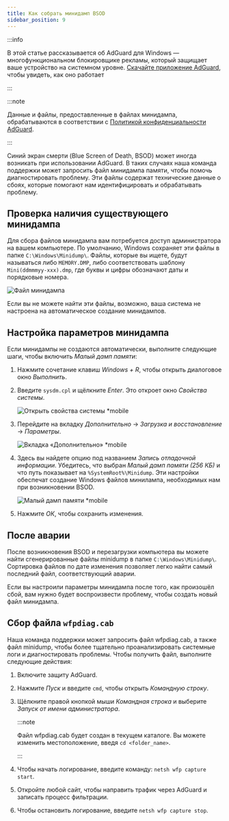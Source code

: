 ```yaml
---
title: Как собрать минидамп BSOD
sidebar_position: 9
---
```


:::info

В этой статье рассказывается об AdGuard для Windows — многофункциональном блокировщике рекламы, который защищает ваше устройство на системном уровне. [Скачайте приложение AdGuard](https://agrd.io/download-kb-adblock), чтобы увидеть, как оно работает

:::

:::note

Данные и файлы, предоставленные в файлах минидампа, обрабатываются в соответствии с [Политикой конфиденциальности AdGuard](https://adguard.com/ru/privacy.html).

:::

Синий экран смерти (Blue Screen of Death, BSOD) может иногда возникать при использовании AdGuard. В таких случаях наша команда поддержки может запросить файл минидампа памяти, чтобы помочь диагностировать проблему. Эти файлы содержат технические данные о сбоях, которые помогают нам идентифицировать и обрабатывать проблему.

## Проверка наличия существующего минидампа

Для сбора файлов минидампа вам потребуется доступ администратора на вашем компьютере. По умолчанию, Windows сохраняет эти файлы в папке `C:\Windows\Minidump\`. Файлы, которые вы ищете, будут называться либо `MEMORY.DMP`, либо соответствовать шаблону `Mini(ddmmmyy-xxx).dmp`, где буквы и цифры обозначают даты и порядковые номера.

![Файл минидампа](https://cdn.adtidy.org/content/kb/ad_blocker/windows/solving-problems/minidump.png)

Если вы не можете найти эти файлы, возможно, ваша система не настроена на автоматическое создание минидампов.

## Настройка параметров минидампа

Если минидампы не создаются автоматически, выполните следующие шаги, чтобы включить _Малый дамп памяти_:

1. Нажмите сочетание клавиш _Windows + R_, чтобы открыть диалоговое окно _Выполнить_.

2. Введите `sysdm.cpl` и щёлкните _Enter_. Это откроет окно _Свойства системы_.

   ![Открыть свойства системы \*mobile](https://cdn.adtidy.org/content/kb/ad_blocker/windows/solving-problems/sysdm.png)

3. Перейдите на вкладку _Дополнительно_ → _Загрузка и восстановление_ → _Параметры_.

   ![Вкладка «Дополнительно» \*mobile](https://cdn.adtidy.org/content/kb/ad_blocker/windows/solving-problems/advanced_tab.png)

4. Здесь вы найдете опцию под названием _Запись отладочной информации_. Убедитесь, что выбран _Малый дамп памяти (256 КБ)_ и что путь показывает на `%SystemRoot%\Minidump`. Эти настройки обеспечат создание Windows файлов минилампа, необходимых нам при возникновении BSOD.

   ![Малый дамп памяти \*mobile](https://cdn.adtidy.org/content/kb/ad_blocker/windows/solving-problems/systemroot.png)

5. Нажмите _ОК_, чтобы сохранить изменения.

## После аварии

После возникновения BSOD и перезагрузки компьютера вы можете найти сгенерированные файлы minidump в папке `C:\Windows\Minidump\`. Сортировка файлов по дате изменения позволяет легко найти самый последний файл, соответствующий аварии.

Если вы настроили параметры минидампа после того, как произошёл сбой, вам нужно будет воспроизвести проблему, чтобы создать новый файл минидампа.

## Сбор файла `wfpdiag.cab`

Наша команда поддержки может запросить файл wfpdiag.cab, а также файл minidump, чтобы более тщательно проанализировать системные логи и диагностировать проблемы. Чтобы получить файл, выполните следующие действия:

1. Включите защиту AdGuard.

2. Нажмите _Пуск_ и введите `cmd`, чтобы открыть _Командную строку_.

3. Щёлкните правой кнопкой мыши _Командная строка_ и выберите _Запуск от имени администратора_.

   :::note

   Файл wfpdiag.cab будет создан в текущем каталоге. Вы можете изменить местоположение, введя `cd <folder_name>`.

   :::

4. Чтобы начать логирование, введите команду: `netsh wfp capture start`.

5. Откройте любой сайт, чтобы направить трафик через AdGuard и записать процесс фильтрации.

6. Чтобы остановить логирование, введите `netsh wfp capture stop`.
